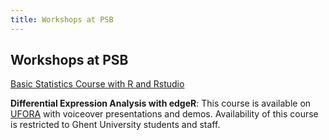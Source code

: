 ```yaml
---
title: Workshops at PSB
---
```


## Workshops at PSB

[Basic Statistics Course with R and Rstudio](https://github.com/vstorme/basicstat)

**Differential Expression Analysis with edgeR**: This course is available on [UFORA](https://ufora.ugent.be/) with voiceover presentations and demos. Availability of this course is restricted to Ghent University students and staff.
